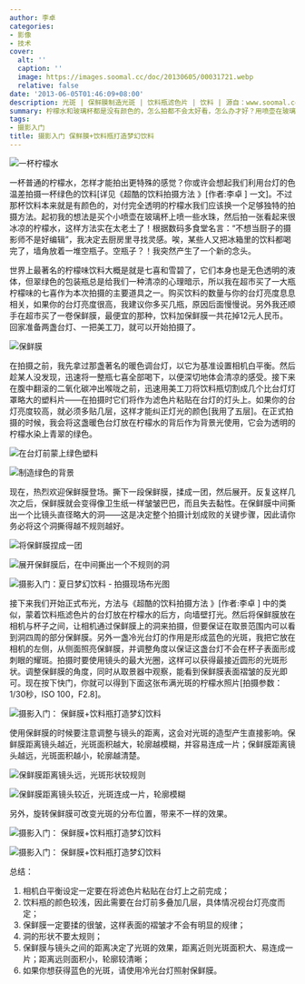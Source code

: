 ```yaml
---
author: 李卓
categories:
- 影像
- 技术
cover:
  alt: ''
  caption: ''
  image: https://images.soomal.cc/doc/20130605/00031721.webp
  relative: false
date: '2013-06-05T01:46:09+08:00'
description: 光斑 | 保鲜膜制造光斑 | 饮料瓶滤色片 | 饮料 | 源自：www.soomal.com | 版权：原创 |  平均/总评分：09.29/130
summary: 柠檬水和玻璃杯都是没有颜色的，怎么拍都不会太好看，怎么办才好？用喷壶在玻璃杯上制造水珠？这样方法太老土了。根据数码多食堂名言：“不想当厨子的摄影师不是好编辑”，所以这次我们就要用厨房里常见的保鲜膜和空饮料瓶来拍摄一杯夏日梦幻饮料。
tags:
- 摄影入门
title: 摄影入门 保鲜膜+饮料瓶打造梦幻饮料
---
```


![一杯柠檬水](https://images.soomal.cc/doc/20130605/00031723_01.webp)



一杯普通的柠檬水，怎样才能拍出更特殊的感觉？你或许会想起我们利用台灯的色温差拍摄一杯绿色的饮料[详见《超酷的饮料拍摄方法 》[作者:李卓 ]
一文]。不过那杯饮料本来就是有颜色的，对付完全透明的柠檬水我们应该换一个足够独特的拍摄方法。起初我的想法是买个小喷壶在玻璃杯上喷一些水珠，然后拍一张看起来很冰凉的柠檬水，这样方法实在太老土了！根据数码多食堂名言：“不想当厨子的摄影师不是好编辑”，我决定去厨房里寻找灵感。唉，某些人又把冰箱里的饮料都喝完了，墙角放着一堆空瓶子。空瓶子？！我突然产生了一个新的念头。



世界上最著名的柠檬味饮料大概是就是七喜和雪碧了，它们本身也是无色透明的液体，但翠绿色的包装瓶总是给我们一种清凉的心理暗示，所以我在超市买了一大瓶柠檬味的七喜作为本次拍摄的主要道具之一。购买饮料的数量与你的台灯亮度息息相关，如果你的台灯亮度很高，我建议你多买几瓶，原因后面慢慢说。另外我还顺手在超市买了一卷保鲜膜，最便宜的那种，饮料加保鲜膜一共花掉12元人民币。回家准备两盏台灯、一把美工刀，就可以开始拍摄了。



![保鲜膜](https://images.soomal.cc/doc/20130605/00031726.webp)



在拍摄之前，我先拿过那盏著名的暖色调台灯，以它为基准设置相机白平衡。然后趁某人没发现，迅速将一整瓶七喜全部喝下，以便深切地体会清凉的感受。接下来在腹中翻滚的二氧化碳冲出喉咙之前，迅速用美工刀将饮料瓶切割成几个比台灯灯罩略大的塑料片――在拍摄时它们将作为滤色片粘贴在台灯的灯头上。如果你的台灯亮度较高，就必须多贴几层，这样才能纠正灯光的颜色[我用了五层]。在正式拍摄的时候，我会将这盏暖色台灯放在柠檬水的背后作为背景光使用，它会为透明的柠檬水染上青翠的绿色。



![在台灯前蒙上绿色塑料](https://images.soomal.cc/doc/20130605/00031724.webp)



![制造绿色的背景](https://images.soomal.cc/doc/20130605/00031725.webp)



现在，热烈欢迎保鲜膜登场。撕下一段保鲜膜，揉成一团，然后展开。反复这样几次之后，保鲜膜就会变得像卫生纸一样皱皱巴巴，而且失去黏性。在保鲜膜中间撕出一个比镜头直径略大的洞――这是决定整个拍摄计划成败的关键步骤，因此请你务必将这个洞撕得越不规则越好。



![将保鲜膜捏成一团](https://images.soomal.cc/doc/20130605/00031727.webp)



![展开保鲜膜后，在中间撕出一个不规则的洞](https://images.soomal.cc/doc/20130605/00031728.webp)



![摄影入门：夏日梦幻饮料 - 拍摄现场布光图](https://images.soomal.cc/doc/20130605/00031729_01.webp)



接下来我们开始正式布光，方法与《超酷的饮料拍摄方法 》[作者:李卓 ]
中的类似，蒙着饮料瓶滤色片的台灯放在柠檬水的后方，向墙壁打光。然后将保鲜膜放在相机与杯子之间，让相机通过保鲜膜上的洞来拍摄，但要保证在取景范围内可以看到洞四周的部分保鲜膜。另外一盏冷光台灯的作用是形成蓝色的光斑，我把它放在相机的左侧，从侧面照亮保鲜膜，并调整角度以保证这盏台灯不会在杯子表面形成刺眼的耀斑。拍摄时要使用镜头的最大光圈，这样可以获得最接近圆形的光斑形状。调整保鲜膜的角度，同时从取景器中观察，能看到保鲜膜表面褶皱的反光即可。现在按下快门，你就可以得到下面这张布满光斑的柠檬水照片[拍摄参数：1/30秒，ISO 100，F2.8]。



![摄影入门： 保鲜膜+饮料瓶打造梦幻饮料](https://images.soomal.cc/doc/20130605/00031721.webp)



使用保鲜膜的时候要注意调整与镜头的距离，这会对光斑的造型产生直接影响。保鲜膜距离镜头越近，光斑面积越大，轮廓越模糊，并容易连成一片；保鲜膜距离镜头越远，光斑面积越小，轮廓越清楚。



![保鲜膜距离镜头远，光斑形状较规则](https://images.soomal.cc/doc/20130605/00031730.webp)



![保鲜膜距离镜头较近，光斑连成一片，轮廓模糊](https://images.soomal.cc/doc/20130605/00031731.webp)



另外，旋转保鲜膜可改变光斑的分布位置，带来不一样的效果。



![摄影入门： 保鲜膜+饮料瓶打造梦幻饮料](https://images.soomal.cc/doc/20130605/00031733_01.webp)



![摄影入门： 保鲜膜+饮料瓶打造梦幻饮料](https://images.soomal.cc/doc/20130605/00031734_01.webp)



总结：
1. 相机白平衡设定一定要在将滤色片粘贴在台灯上之前完成；
2. 饮料瓶的颜色较浅，因此需要在台灯前多叠加几层，具体情况视台灯亮度而定；
3. 保鲜膜一定要揉的很皱，这样表面的褶皱才不会有明显的规律；
4. 洞的形状不要太规则；
5. 保鲜膜与镜头之间的距离决定了光斑的效果，距离近则光斑面积大、易连成一片；距离远则面积小，轮廓较清晰；
6. 如果你想获得蓝色的光斑，请使用冷光台灯照射保鲜膜。